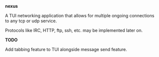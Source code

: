 **nexus**

A TUI networking application that allows for multiple ongoing connections to any
tcp or udp service.

Protocols like IRC, HTTP, ftp, ssh, etc. may be implemented later on.

**TODO**

Add tabbing feature to TUI alongside message send feature.

